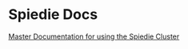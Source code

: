 # Spiedie Docs
[Master Documentation for using the Spiedie Cluster](https://binghamtonuniversity.github.io/SpiedieDocs/)
